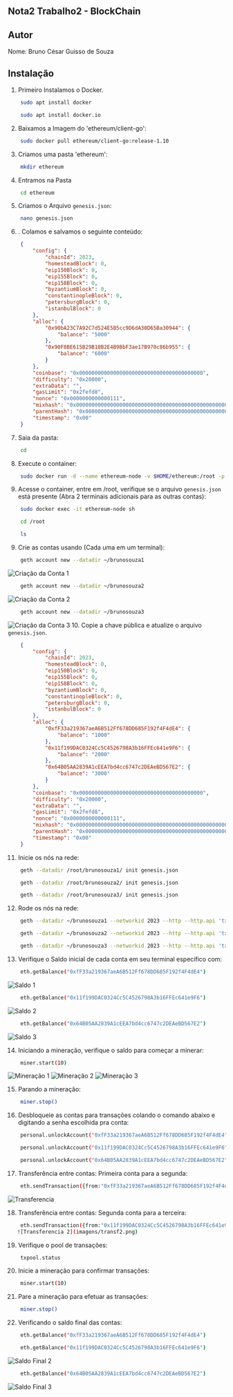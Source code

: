 ## Nota2 Trabalho2 - BlockChain

## Autor
Nome: Bruno César Guisso de Souza

## Instalação
1. Primeiro Instalamos o Docker.
```bash
    sudo apt install docker
```
    
```bash
    sudo apt install docker.io
```
    
2. Baixamos a Imagem do 'ethereum/client-go':
```bash
    sudo docker pull ethereum/client-go:release-1.10
```

3. Criamos uma pasta 'ethereum':
```bash
    mkdir ethereum
```
    
4. Entramos na Pasta
```bash
    cd ethereum
```
    
5. Criamos o Arquivo `genesis.json`:
```bash
    nano genesis.json
```

6. . Colamos e salvamos o seguinte conteúdo:
```json
    {
        "config": {
            "chainId": 2023,
            "homesteadBlock": 0,
            "eip150Block": 0,
            "eip155Block": 0,
            "eip158Block": 0,
            "byzantiumBlock": 0,
            "constantinopleBlock": 0,
            "petersburgBlock": 0,
            "istanbulBlock": 0
        },
        "alloc": {
            "0x90bA23C7A92C7d524E5B5cc9D6dA30D65Ba30944": {
                "balance": "5000"
            },
            "0x90F8BE615B29B10B2E4B9BbF3ae17B970c86b955": {
                "balance": "6000"
            }
        },
        "coinbase": "0x0000000000000000000000000000000000000000",
        "difficulty": "0x20000",
        "extraData": "",
        "gasLimit": "0x2fefd8",
        "nonce": "0x0000000000000111",
        "mixhash": "0x0000000000000000000000000000000000000000000000000000000000000000",
        "parentHash": "0x0000000000000000000000000000000000000000000000000000000000000000",
        "timestamp": "0x00"
    }
```
    
7. Saia da pasta:
```bash
    cd
```

8. Execute o container:
```bash
    sudo docker run -d --name ethereum-node -v $HOME/ethereum:/root -p 8545:8545 -p 8544:8544 -p 30301:30301 -p 30310:30310 -p 30320:30320 -p 30330:30330 -it --entrypoint=/bin/sh ethereum/client-go:release-1.10
```

9. Acesse o container, entre em /root, verifique se o arquivo `genesis.json` está presente (Abra 2 terminais adicionais para as outras contas):
```bash
    sudo docker exec -it ethereum-node sh
```
    
```bash
    cd /root
```
    
```bash
    ls
```

9. Crie as contas usando (Cada uma em um terminal):
```bash
    geth account new --datadir ~/brunosouza1
```
   ![Criação da Conta 1](imagens/conta.png) 
```bash
    geth account new --datadir ~/brunosouza2
```
   ![Criação da Conta 2](imagens/conta2.png)
```bash
    geth account new --datadir ~/brunosouza3
```
   ![Criação da Conta 3](imagens/conta3.png)
10. Copie a chave pública e atualize o arquivo `genesis.json`.

```json
    {
        "config": {
            "chainId": 2023,
            "homesteadBlock": 0,
            "eip150Block": 0,
            "eip155Block": 0,
            "eip158Block": 0,
            "byzantiumBlock": 0,
            "constantinopleBlock": 0,
            "petersburgBlock": 0,
            "istanbulBlock": 0
        },
        "alloc": {
            "0xfF33a219367aeA6B512Ff678DD685F192f4F4dE4": {
                "balance": "1000"
            },
            "0x11f199DAC0324Cc5C4526798A3b16FFEc641e9F6": {
                "balance": "2000"
            },
            "0x64B05AA2839A1cEEA7bd4cc6747c2DEAeBD567E2": {
                "balance": "3000"
            }
        },
        "coinbase": "0x0000000000000000000000000000000000000000",
        "difficulty": "0x20000",
        "extraData": "",
        "gasLimit": "0x2fefd8",
        "nonce": "0x0000000000000111",
        "mixhash": "0x0000000000000000000000000000000000000000000000000000000000000000",
        "parentHash": "0x0000000000000000000000000000000000000000000000000000000000000000",
        "timestamp": "0x00"
    }
```

11. Inicie os nós na rede:
```bash
    geth --datadir /root/brunosouza1/ init genesis.json
```
    
```bash
    geth --datadir /root/brunosouza2/ init genesis.json
```
    
```bash
    geth --datadir /root/brunosouza3/ init genesis.json
```

12. Rode os nós na rede:
```bash
    geth --datadir ~/brunosouza1 --networkid 2023 --http --http.api 'txpool,eth,net,web3,personal,admin,miner' --http.corsdomain '*' --authrpc.port 8547 --allow-insecure-unlock console
```

```bash
    geth --datadir ~/brunosouza2 --networkid 2023 --http --http.api 'txpool,eth,net,web3,personal,admin,miner' --http.corsdomain '*' --authrpc.port 8546 --port 30302 --http.port 8544 --allow-insecure-unlock console
```

```bash
    geth --datadir ~/brunosouza3 --networkid 2023 --http --http.api 'txpool,eth,net,web3,personal,admin,miner' --http.corsdomain '*' --authrpc.port 8548 --port 30500 --http.port 30501 --allow-insecure-unlock console
```

13. Verifique o Saldo inicial de cada conta em seu terminal especifico com:
```bash
    eth.getBalance("0xfF33a219367aeA6B512Ff678DD685F192f4F4dE4")
```
   ![Saldo 1](imagens/saldo.png) 
```bash
    eth.getBalance("0x11f199DAC0324Cc5C4526798A3b16FFEc641e9F6")
```
   ![Saldo 2](imagens/saldo2.png)  
```bash
    eth.getBalance("0x64B05AA2839A1cEEA7bd4cc6747c2DEAeBD567E2")
```
   ![Saldo 3](imagens/saldo3.png) 
 
14. Iniciando a mineração, verifique o saldo para começar a minerar:
```bash
    miner.start(10)
```
   ![Mineração 1](imagens/minera1.png)
   ![Mineração 2](imagens/minera2.png)
   ![Mineração 3](imagens/minera3.png)

15. Parando a mineração:
```bash
    miner.stop()
```

16. Desbloqueie as contas para transações colando o comando abaixo e digitando a senha escolhida pra conta:
```bash
    personal.unlockAccount("0xfF33a219367aeA6B512Ff678DD685F192f4F4dE4")
```
    
```bash
    personal.unlockAccount("0x11f199DAC0324Cc5C4526798A3b16FFEc641e9F6")
```
    
```bash
    personal.unlockAccount("0x64B05AA2839A1cEEA7bd4cc6747c2DEAeBD567E2")
```

17. Transferência entre contas: Primeira conta para a segunda:
```bash
    eth.sendTransaction({from:"0xfF33a219367aeA6B512Ff678DD685F192f4F4dE4", to:"0x11f199DAC0324Cc5C4526798A3b16FFEc641e9F6", value:111, gas:21000})
```
   ![Transferencia](imagens/transf1.png)

18. Transferência entre contas: Segunda conta para a terceira:
```bash
    eth.sendTransaction({from:"0x11f199DAC0324Cc5C4526798A3b16FFEc641e9F6", to:"0x64B05AA2839A1cEEA7bd4cc6747c2DEAeBD567E2", value:222, gas:21000})
   ![Transferencia 2](imagens/transf2.png)
```

19. Verifique o pool de transações:
```bash
    txpool.status
```

20. Inicie a mineração para confirmar transações:
```bash
    miner.start(10)
```

21. Pare a mineração para efetuar as transações:
```bash
    miner.stop()
```

22. Verificando o saldo final das contas:
```bash
    eth.getBalance("0xfF33a219367aeA6B512Ff678DD685F192f4F4dE4")
```
    
```bash
    eth.getBalance("0x11f199DAC0324Cc5C4526798A3b16FFEc641e9F6")
```
   ![Saldo Final 2](imagens/final2.png)
```bash
    eth.getBalance("0x64B05AA2839A1cEEA7bd4cc6747c2DEAeBD567E2")
```
   ![Saldo Final 3](imagens/final3.png)
